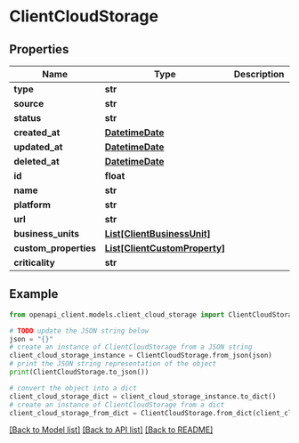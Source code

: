 # ClientCloudStorage


## Properties

Name | Type | Description | Notes
------------ | ------------- | ------------- | -------------
**type** | **str** |  | 
**source** | **str** |  | 
**status** | **str** |  | 
**created_at** | [**DatetimeDate**](datetime.date.md) |  | 
**updated_at** | [**DatetimeDate**](datetime.date.md) |  | 
**deleted_at** | [**DatetimeDate**](datetime.date.md) |  | 
**id** | **float** |  | 
**name** | **str** |  | 
**platform** | **str** |  | 
**url** | **str** |  | 
**business_units** | [**List[ClientBusinessUnit]**](ClientBusinessUnit.md) |  | 
**custom_properties** | [**List[ClientCustomProperty]**](ClientCustomProperty.md) |  | 
**criticality** | **str** |  | 

## Example

```python
from openapi_client.models.client_cloud_storage import ClientCloudStorage

# TODO update the JSON string below
json = "{}"
# create an instance of ClientCloudStorage from a JSON string
client_cloud_storage_instance = ClientCloudStorage.from_json(json)
# print the JSON string representation of the object
print(ClientCloudStorage.to_json())

# convert the object into a dict
client_cloud_storage_dict = client_cloud_storage_instance.to_dict()
# create an instance of ClientCloudStorage from a dict
client_cloud_storage_from_dict = ClientCloudStorage.from_dict(client_cloud_storage_dict)
```
[[Back to Model list]](../README.md#documentation-for-models) [[Back to API list]](../README.md#documentation-for-api-endpoints) [[Back to README]](../README.md)


